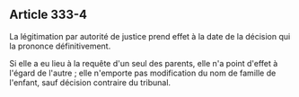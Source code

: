 Article 333-4
----
La légitimation par autorité de justice prend effet à la date de la décision qui
la prononce définitivement.

Si elle a eu lieu à la requête d'un seul des parents, elle n'a point d'effet à
l'égard de l'autre ; elle n'emporte pas modification du nom de famille de
l'enfant, sauf décision contraire du tribunal.
